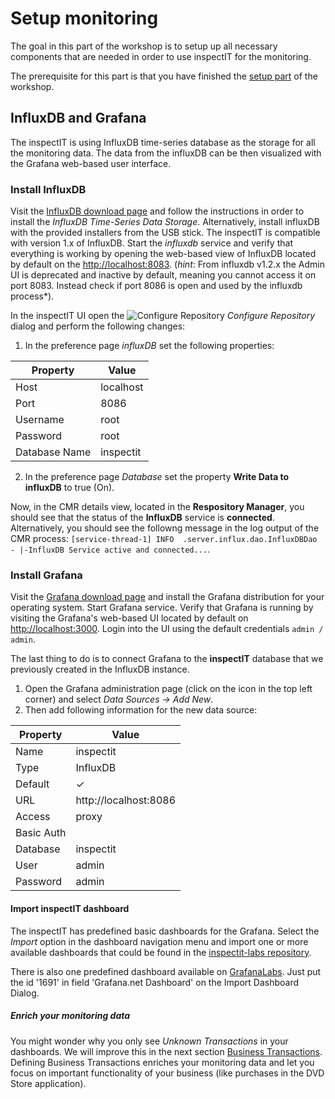 # Setup monitoring
The goal in this part of the workshop is to setup up all necessary components that are needed in order to use inspectIT for the monitoring.

The prerequisite for this part is that you have finished the [setup part](DVD_SETUP.md) of the workshop.

## InfluxDB and Grafana
The inspectIT is using InfluxDB time-series database as the storage for all the monitoring data. The data from the influxDB can be then visualized with the Grafana web-based user interface.

### Install InfluxDB
Visit the [InfluxDB download page](https://www.influxdata.com/downloads/#influxdb) and follow the instructions in order to install the *InfluxDB Time-Series Data Storage*. Alternatively, install influxDB with the provided installers from the USB stick. The inspectIT is compatible with version 1.x of InfluxDB. Start the *influxdb* service and verify that everything is working by opening the web-based view of InfluxDB located by default on the [http://localhost:8083](http://localhost:8083). (*hint*: From influxdb v1.2.x the Admin UI is deprecated and inactive by default, meaning you cannot access it on port 8083. Instead check if port 8086 is open and used by the influxdb process*). 

In the inspectIT UI open the ![Configure Repository](../images/build.gif?raw=true) *Configure Repository* dialog and perform the following changes:

1. In the preference page *influxDB* set the following properties:

Property | Value
--- | ---
Host | localhost
Port | 8086
Username | root
Password | root
Database Name | inspectit

2. In the preference page *Database* set the property **Write Data to influxDB** to true (On).

Now, in the CMR details view, located in the **Respository Manager**, you should see that the status of the **InfluxDB** service is **connected**. Alternatively, you should see the followng message in the log output of the CMR process: 
```[service-thread-1] INFO  .server.influx.dao.InfluxDBDao - |-InfluxDB Service active and connected...```.

### Install Grafana
Visit the [Grafana download page](http://grafana.org/download/) and install the Grafana distribution for your operating system. Start Grafana service. Verify that Grafana is running by visiting the Grafana's web-based UI located by default on [http://localhost:3000](http://localhost:3000). Login into the UI using the default credentials ```admin / admin```.


The last thing to do is to connect Grafana to the **inspectIT** database that we previously created in the InfluxDB instance. 

1. Open the Grafana administration page (click on the icon in the top left corner) and select *Data Sources -> Add New*.
2. Then add following information for the new data source:

Property | Value
--- | ---
Name | inspectit
Type | InfluxDB
Default | ✓
URL | http://localhost:8086
Access | proxy
Basic Auth | 
Database | inspectit 
User | admin
Password | admin

#### Import inspectIT dashboard

The inspectIT has predefined basic dashboards for the Grafana. Select the *Import* option in the dashboard navigation menu and import one or more available dashboards that could be found in the [inspectit-labs repository](https://github.com/inspectit-labs/dashboards).

There is also one predefined dashboard available on [GrafanaLabs](https://grafana.com/dashboards/1691). Just put the id '1691' in field 'Grafana.net Dashboard' on the Import Dashboard Dialog.

##### Enrich your monitoring data

You might wonder why you only see *Unknown Transactions* in your dashboards. We will improve this in the next section [Business Transactions](DVD_BUSINESS_TRANSACTIONS.md). Defining Business Transactions enriches your monitoring data and let you focus on important functionality of your business (like purchases in the DVD Store application).
